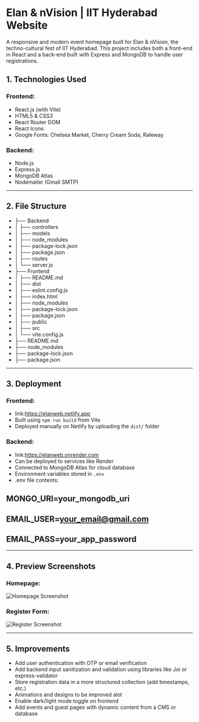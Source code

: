 # Elan & nVision | IIT Hyderabad Website

A responsive and modern event homepage built for Elan & nVision, the techno-cultural fest of IIT Hyderabad. This project includes both a front-end in React and a back-end built with Express and MongoDB to handle user registrations.

## 1. Technologies Used

### Frontend:
- React.js (with Vite)
- HTML5 & CSS3
- React Router DOM
- React Icons
- Google Fonts: Chelsea Market, Cherry Cream Soda, Raleway

### Backend:
- Node.js
- Express.js
- MongoDB Atlas
- Nodemailer (Gmail SMTP)

---

## 2. File Structure
- ├── Backend
- │   ├── controllers
- │   ├── models
- │   ├── node_modules
- │   ├── package-lock.json
- │   ├── package.json
- │   ├── routes
- │   └── server.js
- ├── Frontend
- │   ├── README.md
- │   ├── dist
- │   ├── eslint.config.js
- │   ├── index.html
- │   ├── node_modules
- │   ├── package-lock.json
- │   ├── package.json
- │   ├── public
- │   ├── src
- │   └── vite.config.js
- ├── README.md
- ├── node_modules
- ├── package-lock.json
- ├── package.json
---

## 3. Deployment

### Frontend:
- link:https://elanweb.netlify.app
- Built using `npm run build` from Vite
- Deployed manually on Netlify by uploading the `dist/` folder

### Backend:
- link:https://elanweb.onrender.com
- Can be deployed to services like Render
- Connected to MongoDB Atlas for cloud database
- Environment variables stored in `.env`
- .env file contents:
## MONGO_URI=your_mongodb_uri
## EMAIL_USER=your_email@gmail.com
## EMAIL_PASS=your_app_password

---

## 4. Preview Screenshots

### Homepage:
![Homepage Screenshot](screenshots/homepage.png)

### Register Form:
![Register Screenshot](screenshots/register.png)



---

## 5. Improvements

- Add user authentication with OTP or email verification
- Add backend input sanitization and validation using libraries like Joi or express-validator
- Store registration data in a more structured collection (add timestamps, etc.)
- Animations and designs to be improved alot 
- Enable dark/light mode toggle on frontend
- Add events and guest pages with dynamic content from a CMS or database
